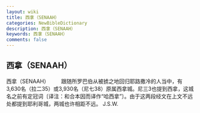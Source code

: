 ```yaml
---
layout: wiki
title: 西拿（SENAAH）
categories: NewBibleDictionary
description: 西拿（SENAAH）
keywords: 西拿（SENAAH）
comments: false
---
```


## 西拿（SENAAH）



西拿（SENAAH）
　　跟随所罗巴伯从被掳之地回归耶路撒冷的人当中，有3,630名（拉二35）或3,930名（尼七38）原属西拿城。尼三3也提到西拿，这城名之前有定冠词〔译注：和合本因而译作“哈西拿”〕。由于这两段经文在上文不远处都提到耶利哥城，两城也许相距不远。
J.S.W.




